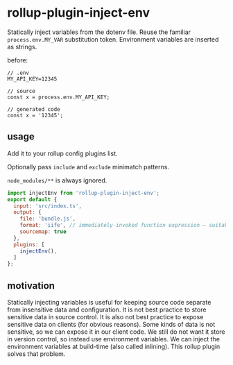 # rollup-plugin-inject-env

Statically inject variables from the dotenv file. Reuse the familiar `process.env.MY_VAR` substitution token. Environment variables are inserted as strings.

before:
```
// .env
MY_API_KEY=12345

// source
const x = process.env.MY_API_KEY;

// generated code
const x = '12345';

```

## usage

Add it to your rollup config plugins list. 

Optionally pass `include` and `exclude` minimatch patterns. 

`node_modules/**` is always ignored.

```js
import injectEnv from 'rollup-plugin-inject-env';
export default {
  input: 'src/index.ts',
  output: {
    file: 'bundle.js',
    format: 'iife', // immediately-invoked function expression — suitable for <script> tags
    sourcemap: true
  },
  plugins: [
    injectEnv(),
  ]
};
```

## motivation

Statically injecting variables is useful for keeping source code separate from insensitive data and configuration. It is not best practice to store sensitive data in source control. It is also not best practice to expose sensitive data on clients (for obvious reasons). Some kinds of data is not sensitive, so we can expose it in our client code. We still do not want it store in version control, so instead use environment variables. We can inject the environment variables at build-time (also called inlining). This rollup plugin solves that problem.